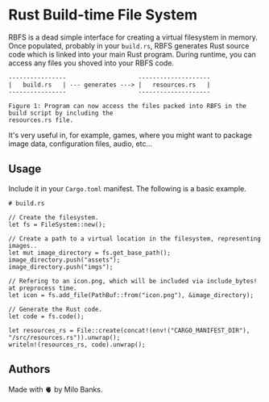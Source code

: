 # Rust Build-time File System
RBFS is a dead simple interface for creating a virtual filesystem in memory. Once populated,
probably in your `build.rs`, RBFS generates Rust source code which is linked into your main Rust
program. During runtime, you can access any files you shoved into your RBFS code.

```
----------------                    --------------------
|   build.rs   | --- generates ---> |   resources.rs   |
----------------                    --------------------

Figure 1: Program can now access the files packed into RBFS in the build script by including the
resources.rs file.
```

It's very useful in, for example, games, where you might want to package image data, configuration
files, audio, etc...

## Usage
Include it in your `Cargo.toml` manifest. The following is a basic example.

```
# build.rs

// Create the filesystem.
let fs = FileSystem::new();

// Create a path to a virtual location in the filesystem, representing images..
let mut image_directory = fs.get_base_path();
image_directory.push("assets");
image_directory.push("imgs");

// Refering to an icon.png, which will be included via include_bytes! at preprocess time.
let icon = fs.add_file(PathBuf::from("icon.png"), &image_directory);

// Generate the Rust code.
let code = fs.code();

let resources_rs = File::create(concat!(env!("CARGO_MANIFEST_DIR"), "/src/resources.rs")).unwrap();
writeln!(resources_rs, code).unwrap();
```

## Authors
Made with 🫀 by Milo Banks.

